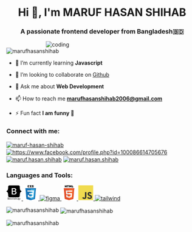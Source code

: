 
<h1 align="center">Hi 👋, I'm MARUF HASAN SHIHAB</h1>
<h3 align="center">A passionate frontend developer from Bangladesh<span>🇧🇩</span></h3>

<img align="right" alt="coding" width="400" src="https://camo.githubusercontent.com/65de73171b032a2f5ecaaa4393f8d488cf9c85563947105f54bc7941a10f0f0b/68747470733a2f2f6d656469612e74656e6f722e636f6d2f726550446644574f33586f41414141642f6861636b696e672e676966">

<p align="left"> <img src="https://komarev.com/ghpvc/?username=marufhasanshihab&label=Profile%20views&color=0e75b6&style=flat" alt="marufhasanshihab" /> </p>

- 🌱 I’m currently learning **Javascript**

- 👯 I’m looking to collaborate on [Github](https://github.com/MarufHasanShihab)

- 💬 Ask me about **Web Development**

- 📫 How to reach me **marufhasanshihab2006@gmail.com**

- ⚡ Fun fact **I am funny 🤗**

<h3 align="left">Connect with me:</h3>
<p align="left">
<a href="https://linkedin.com/in/maruf-hasan-shihab" target="blank"><img align="center" src="https://raw.githubusercontent.com/rahuldkjain/github-profile-readme-generator/master/src/images/icons/Social/linked-in-alt.svg" alt="maruf-hasan-shihab" height="30" width="40" /></a>
<a href="https://fb.com/https://www.facebook.com/profile.php?id=100086614705676" target="blank"><img align="center" src="https://raw.githubusercontent.com/rahuldkjain/github-profile-readme-generator/master/src/images/icons/Social/facebook.svg" alt="https://www.facebook.com/profile.php?id=100086614705676" height="30" width="40" /></a>
<a href="https://instagram.com/maruf.hasan.shihab" target="blank"><img align="center" src="https://raw.githubusercontent.com/rahuldkjain/github-profile-readme-generator/master/src/images/icons/Social/instagram.svg" alt="maruf.hasan.shihab" height="30" width="40" /></a>
<a href="https://www.youtube.com/c/maruf.hasan.shihab" target="blank"><img align="center" src="https://raw.githubusercontent.com/rahuldkjain/github-profile-readme-generator/master/src/images/icons/Social/youtube.svg" alt="maruf.hasan.shihab" height="30" width="40" /></a>
</p>

<h3 align="left">Languages and Tools:</h3>
<p align="left"> <a href="https://getbootstrap.com" target="_blank" rel="noreferrer"> <img src="https://raw.githubusercontent.com/devicons/devicon/master/icons/bootstrap/bootstrap-plain-wordmark.svg" alt="bootstrap" width="40" height="40"/> </a> <a href="https://www.w3schools.com/css/" target="_blank" rel="noreferrer"> <img src="https://raw.githubusercontent.com/devicons/devicon/master/icons/css3/css3-original-wordmark.svg" alt="css3" width="40" height="40"/> </a> <a href="https://www.figma.com/" target="_blank" rel="noreferrer"> <img src="https://www.vectorlogo.zone/logos/figma/figma-icon.svg" alt="figma" width="40" height="40"/> </a> <a href="https://www.w3.org/html/" target="_blank" rel="noreferrer"> <img src="https://raw.githubusercontent.com/devicons/devicon/master/icons/html5/html5-original-wordmark.svg" alt="html5" width="40" height="40"/> </a> <a href="https://developer.mozilla.org/en-US/docs/Web/JavaScript" target="_blank" rel="noreferrer"> <img src="https://raw.githubusercontent.com/devicons/devicon/master/icons/javascript/javascript-original.svg" alt="javascript" width="40" height="40"/> </a> <a href="https://tailwindcss.com/" target="_blank" rel="noreferrer"> <img src="https://www.vectorlogo.zone/logos/tailwindcss/tailwindcss-icon.svg" alt="tailwind" width="40" height="40"/> </a> </p>

<p><img align="left" src="https://github-readme-stats.vercel.app/api/top-langs?username=marufhasanshihab&show_icons=true&locale=en&layout=compact" alt="marufhasanshihab" /></p>

<p>&nbsp;<img align="center" src="https://github-readme-stats.vercel.app/api?username=marufhasanshihab&show_icons=true&locale=en" alt="marufhasanshihab" /></p>

<p><img align="center" src="https://github-readme-streak-stats.herokuapp.com/?user=marufhasanshihab&" alt="marufhasanshihab" /></p>

